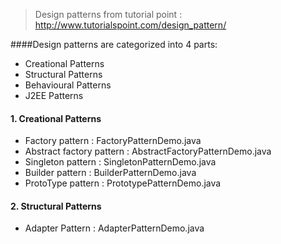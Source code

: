 >Design patterns from tutorial point : http://www.tutorialspoint.com/design_pattern/

####Design patterns are categorized into 4 parts:
   - Creational Patterns
   - Structural Patterns
   - Behavioural Patterns
   - J2EE Patterns
   
#### 1. Creational Patterns

   - Factory pattern : FactoryPatternDemo.java
   - Abstract factory pattern : AbstractFactoryPatternDemo.java
   - Singleton pattern : SingletonPatternDemo.java
   - Builder pattern : BuilderPatternDemo.java
   - ProtoType pattern : PrototypePatternDemo.java
   
#### 2. Structural Patterns
   
   - Adapter Pattern : AdapterPatternDemo.java 